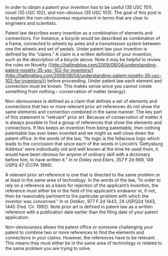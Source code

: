 
In order to obtain a patent your invention has to be useful (35 USC 101), novel (35 USC 102), and non-obvious (35 USC 103). The goal of this post is to explain the non-obviousness requirement in terms that are clear to engineers and scientists.

Patent law describes every invention as a combination of elements and connections. For instance, a bicycle would be described as combination of a frame, connected to wheels by axles and a transmission system between one the wheels and set of pedals. Under patent law your invention is defined by the “claims.” A claim is a written definition of your invention, such as the description of a bicycle above. Note it may be helpful to review the rules on Novelty ([http://hallingblog.com/2009/08/04/understanding-patent-novelty-35-usc-102-for-inventors/](http://hallingblog.com/2009/08/04/understanding-patent-novelty-35-usc-102-for-inventors/)) before proceeding. Under patent law each element and connection must be known. This makes sense since you cannot create something from nothing – conservation of matter (energy).

Non-obviousness is defined as a claim that defines a set of elements and connections that two or more relevant prior art references do not show the same elements and connection combined in the same manner. The key part of this statement is “relevant” prior art. Because of conservation of matter it is always possible to find a group of references that show the elements and connections. If this keeps an invention from being patentable, then nothing patentable has ever been invented and we might as well close down the patent office. In the words of the law, “Its logic is the fallacious logic which leads to the conclusion that since each of the words in Lincoln’s ‘Gettysburg Address’ were individually old and well known at the time he used them, it would have been obvious for anyone of ordinary skill with a dictionary before him, to have written it.” _In re Dailey and Eilers_, 357 F.2d 669, 149 USPQ 47 (CCPA 1966).

A relevant prior art reference is one that is directed to the same problem or at least in the same area of technology. In the words of the law, “In order to rely on a reference as a basis for rejection of the applicant’s invention, the reference must either be in the field of the applicant’s endeavor or, if not, then be reasonably pertinent to the particular problem with which the inventor was concerned.” _In re Oetiker_, 977 F.2d 1443, 24 USPQ2d 1443, 1445 (Fed. Cir. 1992). Note prior art is defined in patent law as a written reference with a publication date earlier than the filing date of your patent application.

Non-obviousness allows the patent office or someone challenging your patent to combine two or more references to find the elements and connections in your claims. However, the references have to be relevant. This means they must either be in the same area of technology or related to the same problem you are trying to solve.